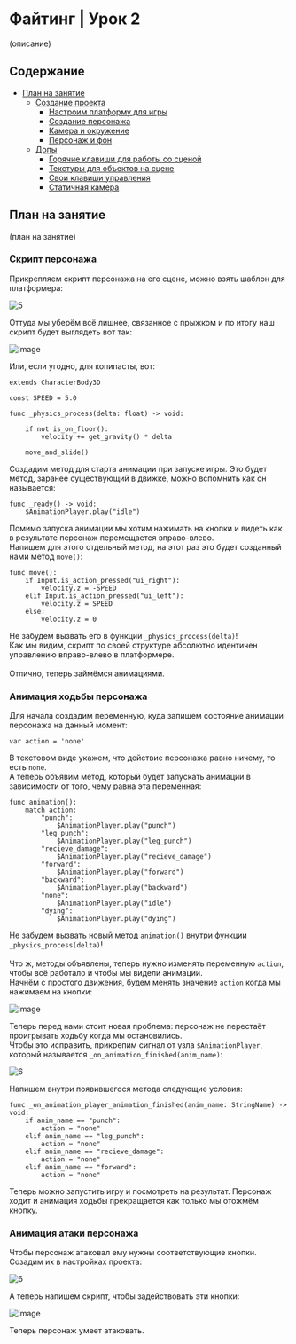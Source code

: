 # Файтинг | Урок 2

(описание)

## Содержание

- [План на занятие](#План-на-занятие)
  - [Создание проекта](#Создание-проекта)
    - [Настроим платформу для игры](#Настроим-платформу-для-игры)
    - [Создание персонажа](#Создание-персонажа)
    - [Камера и окружение](#Камера-и-окружение)
    - [Персонаж и фон](#персонаж-и-фон)
  - [Допы](#Допы)
    - [Горячие клавиши для работы со сценой](#Горячие-клавиши-для-работы-со-сценой)
    - [Текстуры для объектов на сцене](#Текстуры-для-объектов-на-сцене)
    - [Свои клавиши управления](#Свои-клавиши-управления)
    - [Статичная камера](#Статичная-камера)


## План на занятие 

(план на занятие)

### Скрипт персонажа

Прикрепляем скрипт персонажа на его сцене, можно взять шаблон для платформера:

![5](https://github.com/user-attachments/assets/b03e830f-76b5-4dd9-b5b8-8cf12655f2f3)

Оттуда мы уберём всё лишнее, связанное с прыжком и по итогу наш скрипт будет выглядеть вот так:

![image](https://github.com/user-attachments/assets/660aeaa6-7bf0-4b24-9e22-5a4ff6b67db0)

Или, если угодно, для копипасты, вот:

```GDScript
extends CharacterBody3D

const SPEED = 5.0

func _physics_process(delta: float) -> void:

	if not is_on_floor():
		velocity += get_gravity() * delta

	move_and_slide()
```
Создадим метод для старта анимации при запуске игры. Это будет метод, заранее существующий в движке, можно вспомнить как он называется:

```GDScript
func _ready() -> void:
	$AnimationPlayer.play("idle")
```

Помимо запуска анимации мы хотим нажимать на кнопки и видеть как в результате персонаж перемещается вправо-влево.\
Напишем для этого отдельный метод, на этот раз это будет созданный нами метод `move()`:

```GDScript
func move():
	if Input.is_action_pressed("ui_right"):
		velocity.z = -SPEED
	elif Input.is_action_pressed("ui_left"):
		velocity.z = SPEED
	else:
		velocity.z = 0
```

Не забудем вызвать его в функции `_physics_process(delta)`!\
Как мы видим, скрипт по своей структуре абсолютно идентичен управлению вправо-влево в платформере.\
\
Отлично, теперь займёмся анимациями.

### Анимация ходьбы персонажа

Для начала создадим переменную, куда запишем состояние анимации персонажа на данный момент:

```GDScript
var action = 'none'
```

В текстовом виде укажем, что действие персонажа равно ничему, то есть `none`.\
А теперь объявим метод, который будет запускать анимации в зависимости от того, чему равна эта переменная:

```GDScript
func animation():
	match action:
		"punch":
			$AnimationPlayer.play("punch")
		"leg_punch":
			$AnimationPlayer.play("leg_punch")
		"recieve_damage":
			$AnimationPlayer.play("recieve_damage")
		"forward":
			$AnimationPlayer.play("forward")
		"backward":
			$AnimationPlayer.play("backward")
		"none":
			$AnimationPlayer.play("idle")
		"dying":
			$AnimationPlayer.play("dying")
```
Не забудем вызвать новый метод `animation()` внутри функции `_physics_process(delta)`!\
\
Что ж, методы объявлены, теперь нужно изменять переменную `action`, чтобы всё работало и чтобы мы видели анимации.\
Начнём с простого движения, будем менять значение `action` когда мы нажимаем на кнопки:

![image](https://github.com/user-attachments/assets/f945cb7d-5919-465b-b439-1872d47f7bf7)

Теперь перед нами стоит новая проблема: персонаж не перестаёт проигрывать ходьбу когда мы остановились.\
Чтобы это исправить, прикрепим сигнал от узла `$AnimationPlayer`, который называется `_on_animation_finished(anim_name)`:

![6](https://github.com/user-attachments/assets/f2c28707-169f-4b11-bd1a-788ea0f6c00d)

Напишем внутри появившегося метода следующие условия:

```GDScript
func _on_animation_player_animation_finished(anim_name: StringName) -> void:
	if anim_name == "punch":
		action = "none"
	elif anim_name == "leg_punch":
		action = "none"
	elif anim_name == "recieve_damage":
		action = "none"
	elif anim_name == "forward":
		action = "none"
```
Теперь можно запустить игру и посмотреть на результат. Персонаж ходит и анимация ходьбы прекращается как только мы отожмём кнопку.

### Анимация атаки персонажа

Чтобы персонаж атаковал ему нужны соответствующие кнопки. Созадим их в настройках проекта:

![6](https://github.com/user-attachments/assets/d01badb7-1a1e-409e-bf16-36ea1310a02a)

А теперь напишем скрипт, чтобы задействовать эти кнопки:

![image](https://github.com/user-attachments/assets/d88e47f0-db5b-4f92-8364-c55dbc269d80)

Теперь персонаж умеет атаковать.








